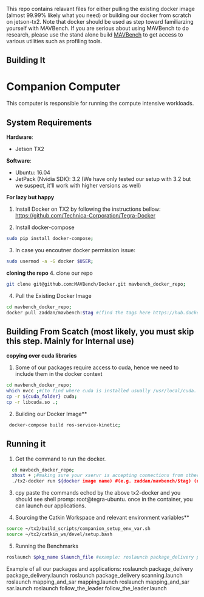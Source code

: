 
This repo contains relavant files for either pulling the existing docker image (almost 99.99% likely what you need) or building our docker from scratch on jetson-tx2. Note that docker should be used as step toward familiarzing yourself with MAVBench. If you are serious about using MAVBench to do research, please use the stand alone build [MAVBench](https://github.com/MAVBench/tx2) to get access to various utilities such as profiling tools. 

## Building It
# Companion Computer 

This computer is responsible for running the compute intensive workloads.

## System Requirements
**Hardware**:  
+ Jetson TX2  

**Software**:  
+ Ubuntu: 16.04  
+ JetPack (Nvidia SDK): 3.2 (We have only tested our setup with 3.2 but we suspect, it'll work with higher versions as well)

**For lazy but happy**
1. Install Docker on TX2 by following the instructions bellow:  
https://github.com/Technica-Corporation/Tegra-Docker

2. Install docker-compose
```bash
sudo pip install docker-compose;
```
3. In case you encoutner docker permission issue:
```bash
sudo usermod -a -G docker $USER;
```
**cloning the repo**
4. clone our repo
```bash
git clone git@github.com:MAVBench/Docker.git mavbench_docker_repo;
```

4. Pull the Existing Docker Image
```bash
cd mavbench_docker_repo;
docker pull zaddan/mavbench:$tag #(find the tags here https://hub.docker.com/r/zaddan/mavbench/tags/)
```
## Building From Scatch (most likely, you must skip this step. Mainly for Internal use)
**copying over cuda libraries**
1. Some of our packages require access to cuda, hence we need to 
include them in the docker context
```bash
cd mavbench_docker_repo;
which nvcc ;#(to find where cuda is installed usually /usr/local/cuda. Note that when copying over, make sure to set the destination name as cuda as shown bellow);
cp -r ${cuda_folder} cuda;
cp -r libcuda.so .;
``` 
2. Building our Docker Image**
```bash
 docker-compose build ros-service-kinetic; 
```

## Running it
1. Get the command to run the docker.
```bash
  cd mavbech_docker_repo;
  xhost + ;#making sure your xservr is accepting connections from other hosts
  ./tx2-docker run ${docker image name) #(e.g. zaddan/mavbench/$tag) (note that tx2-docker is highly inspired by https://github.com/Technica-Corporation/Tegra-Docker)
  ```
  3. cpy paste the commands echod by the above tx2-docker and you should see shell promp: 
  root@tegra-ubuntu. once in the container, you can launch our applications.

 4. Sourcing the Catkin Workspace and relevant environment variables**
```bash
source ~/tx2/build_scripts/companion_setup_env_var.sh
source ~/tx2/catkin_ws/devel/setup.bash 
```
5. Running the Benchmarks
```bash
roslaunch $pkg_name $launch_file #example: roslaunch package_delivery package_delivery.launch
```
Example of all our packages and applications:
    roslaunch package_delivery package_delivery.launch 
    roslaunch package_delivery scanning.launch 
    roslaunch mapping_and_sar mapping.launch 
    roslaunch mapping_and_sar sar.launch 
    roslaunch follow_the_leader follow_the_leader.launch 
